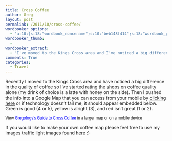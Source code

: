 ```yaml
---
title: Cross Coffee
author: Greg
layout: post
permalink: /2011/10/cross-coffee/
wordbooker_options:
  - 'a:10:{s:18:"wordbook_noncename";s:10:"beb148f414";s:18:"wordbook_page_post";s:4:"-100";s:18:"wordbook_orandpage";s:1:"2";s:23:"wordbook_default_author";s:1:"2";s:23:"wordbook_extract_length";s:3:"256";s:19:"wordbook_actionlink";s:3:"300";s:26:"wordbooker_publish_default";s:2:"on";s:18:"wordbook_attribute";s:31:"Posted a new post on their blog";s:29:"wordbooker_status_update_text";s:35:": New blog post :  %title% - %link%";s:20:"wordbook_comment_get";s:2:"on";}'
wordbooker_thumb:
  - 
wordbooker_extract:
  - "I've moved to the Kings Cross area and I've noticed a big difference in the quality of coffee so I've started rating the shops on coffee quality alone (my drink of choice is a latte with honey on the side). Then I pushed the info into a Google Map that ..."
comments: True
categories:
  - Travel
---
```

Recently I moved to the Kings Cross area and have noticed a big difference in the quality of coffee so I&#8217;ve started rating the shops on coffee quality alone (my drink of choice is a latte with honey on the side). Then I pushed the info into a Google Map that you can access from your mobile by [clicking here][1] or if technology doesn&#8217;t fail me, it should appear embedded below. Green is good (4 or 5), yellow is alright (3), and red isn&#8217;t great (1 or 2).

  
<small>View <a href="http://maps.google.com/maps/ms?msa=0&msid=210881447981604558933.0004ad43bd72a9d831525&ie=UTF8&t=m&vpsrc=6&ll=-33.872625,151.225691&spn=0.008552,0.013733&z=16&source=embed" style="color:#0000FF;text-align:left">Gregology&#8217;s Guide to Cross Coffee</a> in a larger map or on a mobile device</small>

If you would like to make your own coffee map please feel free to use my images traffic light images found <a href="/library/images/googlemaps/coffeetrafficlights/" title="here" target="_blank">here</a> <img src="http://gregology.net/wp-includes/images/smilies/simple-smile.png" alt=":)" class="wp-smiley" style="height: 1em; max-height: 1em;" />

 [1]: http://maps.google.com/maps/ms?msid=210881447981604558933.0004ad43bd72a9d831525&msa=0 "clicking here"